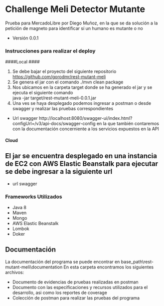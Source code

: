 # Challenge Meli Detector Mutante
Prueba para MercadoLibre por Diego Muñoz, en la que se da solución a la petición de magneto para identificar sí un humano es mutante o no 
 
* Versión 0.0.1 
 
### Instrucciones para realizar el deploy ### 
 
####Local #### 
1. Se debe bajar el proyecto del siguiente repositorio https://github.com/gorodmr/rest-mutant-meli 
2. Se genera el jar con el comando ./mvn clean package 
3. Nos ubicamos en la carpeta target donde se ha generado el jar y se ejecuta el siguiente comando  
java -jar target/rest-mutant-meli-0.0.1.jar 
4. Una ves se haya desplegado podemos ingresar a postman o desde swagger y realizar las pruebas correspondientes 
- Url swagger http://localhost:8080/swagger-ui/index.html?configUrl=/v3/api-docs/swagger-config en la que también 
contaremos con la documentación concerniente a los servicios expuestos en la API 

#### Cloud ####

El jar se encuentra desplegado en una instancia de EC2 con AWS Elastic Beanstalk
para ejecutar se debe ingresar a la siguiente url
- 
- url swagger 

### Frameworks Utilizados ###

* Java 8
* Maven
* Mongo
* AWS Elastic Beanstalk
* Lombok
* Doker

## Documentación ##

La documentación del programa se puede encontrar en base_path\rest-mutant-meli\documentation
En esta carpeta encontramos los siguientes archivos:
- Documento de evidencias de pruebas realizadas en postman
- Documento con las especificaciones y recursos utilizados para el desarrollo, asi como los reportes de coverage
- Colección de postman para realizar las pruebas del programa


